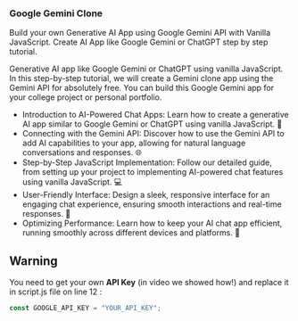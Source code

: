 
### Google Gemini Clone
Build your own Generative AI App using Google Gemini API with Vanilla JavaScript. Create AI App like Google Gemini or ChatGPT step by step tutorial.

 Generative AI app like Google Gemini or ChatGPT using vanilla JavaScript. In this step-by-step tutorial, we will create a Gemini clone app using the Gemini API for absolutely free. You can build this Google Gemini app for your college project or personal portfolio.

- Introduction to AI-Powered Chat Apps: Learn how to create a generative AI app similar to Google Gemini or ChatGPT using vanilla JavaScript. 🤖
- Connecting with the Gemini API: Discover how to use the Gemini API to add AI capabilities to your app, allowing for natural language conversations and responses. 🌐
- Step-by-Step JavaScript Implementation: Follow our detailed guide, from setting up your project to implementing AI-powered chat features using vanilla JavaScript. 💻
- User-Friendly Interface: Design a sleek, responsive interface for an engaging chat experience, ensuring smooth interactions and real-time responses. 🌟
- Optimizing Performance: Learn how to keep your AI chat app efficient, running smoothly across different devices and platforms. 📱

## Warning
You need to get your own **API Key** (in video we showed how!) and replace it in script.js file on line 12 :

```javascript
const GOOGLE_API_KEY = "YOUR_API_KEY";
```